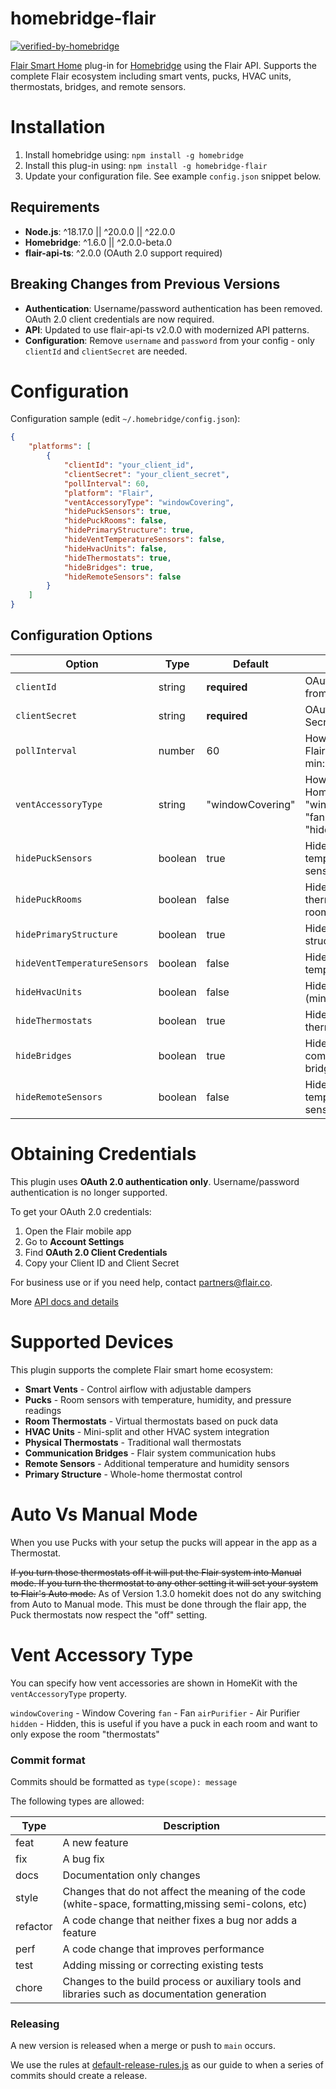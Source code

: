 # homebridge-flair
[![verified-by-homebridge](https://badgen.net/badge/homebridge/verified/purple)](https://github.com/homebridge/homebridge/wiki/Verified-Plugins)

[Flair Smart Home](https://flair.co/) plug-in for [Homebridge](https://github.com/nfarina/homebridge) using the Flair API. Supports the complete Flair ecosystem including smart vents, pucks, HVAC units, thermostats, bridges, and remote sensors.


# Installation

1. Install homebridge using: `npm install -g homebridge`
2. Install this plug-in using: `npm install -g homebridge-flair`
3. Update your configuration file. See example `config.json` snippet below.

## Requirements

- **Node.js**: ^18.17.0 || ^20.0.0 || ^22.0.0
- **Homebridge**: ^1.6.0 || ^2.0.0-beta.0
- **flair-api-ts**: ^2.0.0 (OAuth 2.0 support required)

## Breaking Changes from Previous Versions

- **Authentication**: Username/password authentication has been removed. OAuth 2.0 client credentials are now required.
- **API**: Updated to use flair-api-ts v2.0.0 with modernized API patterns.
- **Configuration**: Remove `username` and `password` from your config - only `clientId` and `clientSecret` are needed.

# Configuration

Configuration sample (edit `~/.homebridge/config.json`):

```json
{
    "platforms": [
        {
            "clientId": "your_client_id",
            "clientSecret": "your_client_secret",
            "pollInterval": 60,
            "platform": "Flair",
            "ventAccessoryType": "windowCovering",
            "hidePuckSensors": true,
            "hidePuckRooms": false,
            "hidePrimaryStructure": true,
            "hideVentTemperatureSensors": false,
            "hideHvacUnits": false,
            "hideThermostats": true,
            "hideBridges": true,
            "hideRemoteSensors": false
        }
    ]
}
```

## Configuration Options

| Option | Type | Default | Description |
|--------|------|---------|-------------|
| `clientId` | string | **required** | OAuth 2.0 Client ID from Flair app |
| `clientSecret` | string | **required** | OAuth 2.0 Client Secret from Flair app |
| `pollInterval` | number | 60 | How often to poll the Flair API (in seconds, min: 30, max: 600) |
| `ventAccessoryType` | string | "windowCovering" | How vents appear in HomeKit: "windowCovering", "fan", "airPurifier", or "hidden" |
| `hidePuckSensors` | boolean | true | Hide individual puck temperature/humidity sensors |
| `hidePuckRooms` | boolean | false | Hide room thermostats (puck rooms) |
| `hidePrimaryStructure` | boolean | true | Hide the primary structure thermostat |
| `hideVentTemperatureSensors` | boolean | false | Hide vent temperature sensors |
| `hideHvacUnits` | boolean | false | Hide HVAC units (mini-splits) |
| `hideThermostats` | boolean | true | Hide physical thermostats |
| `hideBridges` | boolean | true | Hide Flair communication bridges |
| `hideRemoteSensors` | boolean | false | Hide remote temperature/humidity sensors |

# Obtaining Credentials

This plugin uses **OAuth 2.0 authentication only**. Username/password authentication is no longer supported.

To get your OAuth 2.0 credentials:

1. Open the Flair mobile app
2. Go to **Account Settings**
3. Find **OAuth 2.0 Client Credentials**
4. Copy your Client ID and Client Secret

For business use or if you need help, contact partners@flair.co.

More [API docs and details](https://flair.co/api)

# Supported Devices

This plugin supports the complete Flair smart home ecosystem:

- **Smart Vents** - Control airflow with adjustable dampers
- **Pucks** - Room sensors with temperature, humidity, and pressure readings
- **Room Thermostats** - Virtual thermostats based on puck data
- **HVAC Units** - Mini-split and other HVAC system integration
- **Physical Thermostats** - Traditional wall thermostats
- **Communication Bridges** - Flair system communication hubs
- **Remote Sensors** - Additional temperature and humidity sensors
- **Primary Structure** - Whole-home thermostat control

# Auto Vs Manual Mode

When you use Pucks with your setup the pucks will appear in the app as a Thermostat. 

~~If you turn those thermostats off it will put the Flair system into Manual mode. If you turn the thermostat to any other setting it will set your system to Flair's Auto mode.~~ As of Version 1.3.0 homekit does not do any switching from Auto to Manual mode. This must be done through the flair app, the Puck thermostats now respect the "off" setting.

# Vent Accessory Type

You can specify how vent accessories are shown in HomeKit with the `ventAccessoryType` property.

`windowCovering` - Window Covering
`fan` - Fan
`airPurifier` - Air Purifier
`hidden` - Hidden, this is useful if you have a puck in each room and want to only expose the room "thermostats"


### Commit format

Commits should be formatted as `type(scope): message`

The following types are allowed:

| Type | Description |
|---|---|
| feat | A new feature |
| fix | A bug fix |
| docs | Documentation only changes |
| style | Changes that do not affect the meaning of the code (white-space, formatting,missing semi-colons, etc) |
| refactor | A code change that neither fixes a bug nor adds a feature |
| perf | A code change that improves performance |
| test | Adding missing or correcting existing tests |
| chore | Changes to the build process or auxiliary tools and libraries such as documentation generation |

### Releasing

A new version is released when a merge or push to `main` occurs.

We use the rules at [default-release-rules.js](https://github.com/semantic-release/commit-analyzer/blob/master/lib/default-release-rules.js) as our guide to when a series of commits should create a release.
